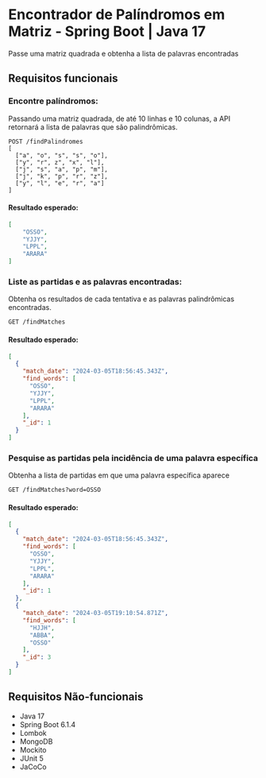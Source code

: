 # Encontrador de Palíndromos em Matriz - Spring Boot | Java 17
Passe uma matriz quadrada e obtenha a lista de palavras encontradas 

## Requisitos funcionais
### Encontre palíndromos:
Passando uma matriz quadrada, de até 10 linhas e 10 colunas, a API retornará a lista
de palavras que são palindrômicas.

```http
POST /findPalindromes
[
  ["a", "o", "s", "s", "o"],
  ["y", "r", z", "x", "l"],
  ["j", "s", "a", "p", "m"],
  ["j", "k", "p", "r", "z"],
  ["y", "l", "e", "r", "a"]
]
```

#### Resultado esperado:
```json
[
    "OSSO",
    "YJJY",
    "LPPL",
    "ARARA"
]
```

### Liste as partidas e as palavras encontradas:
Obtenha os resultados de cada tentativa e as palavras palindrômicas encontradas.

```http
GET /findMatches
```

#### Resultado esperado:
```json
[
  {
    "match_date": "2024-03-05T18:56:45.343Z",
    "find_words": [
      "OSSO",
      "YJJY",
      "LPPL",
      "ARARA"
    ],
    "_id": 1
  }
]
```

### Pesquise as partidas pela incidência de uma palavra específica
Obtenha a lista de partidas em que uma palavra específica aparece

```http
GET /findMatches?word=OSSO
```

#### Resultado esperado:
```json
[
  {
    "match_date": "2024-03-05T18:56:45.343Z",
    "find_words": [
      "OSSO",
      "YJJY",
      "LPPL",
      "ARARA"
    ],
    "_id": 1
  },
  {
    "match_date": "2024-03-05T19:10:54.871Z",
    "find_words": [
      "HJJH",
      "ABBA",
      "OSSO"
    ],
    "_id": 3
  }
]
```

## Requisitos Não-funcionais
- Java 17
- Spring Boot 6.1.4
- Lombok
- MongoDB
- Mockito
- JUnit 5
- JaCoCo
